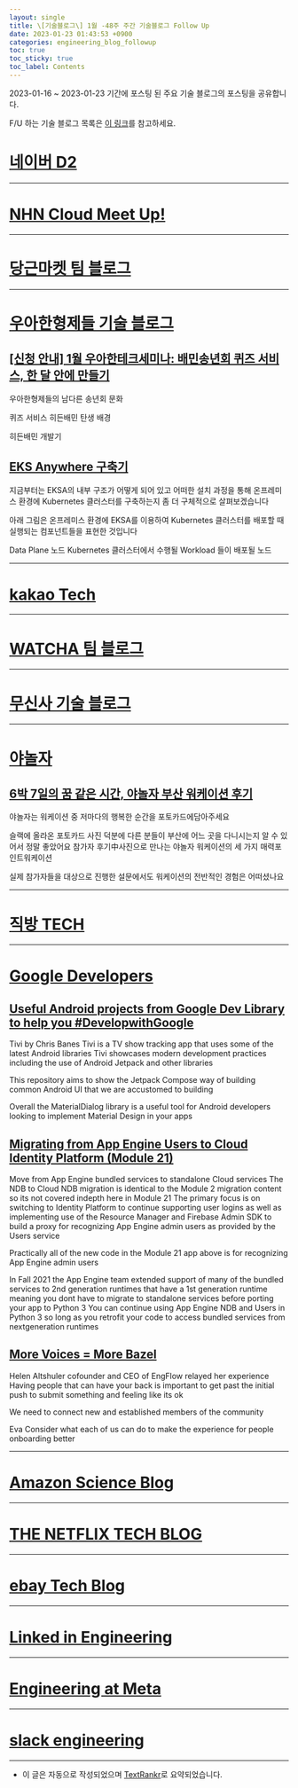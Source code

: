```yaml
---
layout: single
title: \[기술블로그\] 1월 -48주 주간 기술블로그 Follow Up
date: 2023-01-23 01:43:53 +0900
categories: engineering_blog_followup
toc: true
toc_sticky: true
toc_label: Contents
---
```


2023-01-16 ~ 2023-01-23 기간에 포스팅 된 주요 기술 블로그의 포스팅을 공유합니다.

F/U 하는 기술 블로그 목록은 [이 링크](https://cherrue.github.io/engineering_blog_followup/searchengine/FU-%EA%B8%B0%EC%88%A0-%EB%B8%94%EB%A1%9C%EA%B7%B8-%EB%AA%A9%EB%A1%9D/)를 참고하세요.

# [네이버 D2](https://d2.naver.com/d2.atom)

---



# [NHN Cloud Meet Up!](https://meetup.toast.com/rss)

---



# [당근마켓 팀 블로그](https://medium.com/feed/daangn)

---



# [우아한형제들 기술 블로그](https://techblog.woowahan.com/feed/)

## [[신청 안내] 1월 우아한테크세미나: 배민송년회 퀴즈 서비스, 한 달 안에 만들기](https://techblog.woowahan.com/10430/)

 우아한형제들의 남다른 송년회 문화

 퀴즈 서비스 히든배민 탄생 배경

 히든배민 개발기

## [EKS Anywhere 구축기](https://techblog.woowahan.com/10221/)

 지금부터는 EKSA의 내부 구조가 어떻게 되어 있고 어떠한 설치 과정을 통해 온프레미스 환경에 Kubernetes 클러스터를 구축하는지 좀 더 구체적으로 살펴보겠습니다

 아래 그림은 온프레미스 환경에 EKSA를 이용하여 Kubernetes 클러스터를 배포할 때 실행되는 컴포넌트들을 표현한 것입니다

 Data Plane 노드  Kubernetes 클러스터에서 수행될 Workload 들이 배포될 노드

---



# [kakao Tech](https://tech.kakao.com/feed/)

---



# [WATCHA 팀 블로그](https://medium.com/feed/watcha)

---



# [무신사 기술 블로그](https://medium.com/feed/musinsa-tech)

---



# [야놀자](https://medium.com/feed/yanolja)

## [6박 7일의 꿈 같은 시간, 야놀자 부산 워케이션 후기](https://medium.com/yanolja/6%EB%B0%95-7%EC%9D%BC%EC%9D%98-%EA%BF%88-%EA%B0%99%EC%9D%80-%EC%8B%9C%EA%B0%84-%EC%95%BC%EB%86%80%EC%9E%90-%EB%B6%80%EC%82%B0-%EC%9B%8C%EC%BC%80%EC%9D%B4%EC%85%98-%ED%9B%84%EA%B8%B0-ba03c49ac79f?source=rss----783f6bf2cd83---4)

 야놀자는 워케이션 중 저마다의 행복한 순간을 포토카드에담아주세요

 슬랙에 올라온 포토카드 사진 덕분에 다른 분들이 부산에 어느 곳을 다니시는지 알 수 있어서 정말 좋았어요 참가자 후기中사진으로 만나는 야놀자 워케이션의 세 가지 매력포인트워케이션

 실제 참가자들을 대상으로 진행한 설문에서도 워케이션의 전반적인 경험은 어떠셨나요

---



# [직방 TECH](https://medium.com/feed/zigbang)

---



# [Google Developers](https://developers.googleblog.com/feeds/posts/default?alt=rss)

## [Useful Android projects from Google Dev Library to help you #DevelopwithGoogle](http://developers.googleblog.com/2023/01/useful-android-projects-from-google-dev-library-to-help-you-develop-with-google.html)

 Tivi by Chris Banes Tivi is a TV show tracking app that uses some of the latest Android libraries Tivi showcases modern development practices including the use of Android Jetpack and other libraries

 This repository aims to show the Jetpack Compose way of building common Android UI that we are accustomed to building

 Overall the MaterialDialog library is a useful tool for Android developers looking to implement Material Design in your apps

## [Migrating from App Engine Users to Cloud Identity Platform (Module 21)](http://developers.googleblog.com/2023/01/migrating-from-app-engine-users-to-cloud-identity-module-21.html)

 Move from App Engine bundled services to standalone Cloud services The NDB to Cloud NDB migration is identical to the Module 2 migration content so its not covered indepth here in Module 21 The primary focus is on switching to Identity Platform to continue supporting user logins as well as implementing use of the Resource Manager and Firebase Admin SDK to build a proxy for recognizing App Engine admin users as provided by the Users service

 Practically all of the new code in the Module 21 app above is for recognizing App Engine admin users

 In Fall 2021 the App Engine team extended support of many of the bundled services to 2nd generation runtimes that have a 1st generation runtime meaning you dont have to migrate to standalone services before porting your app to Python 3 You can continue using App Engine NDB and Users in Python 3 so long as you retrofit your code to access bundled services from nextgeneration runtimes

## [More Voices = More Bazel](http://developers.googleblog.com/2023/01/more-voices-more-bazel.html)

 Helen Altshuler cofounder and CEO of EngFlow relayed her experience Having people that can have your back is important to get past the initial push to submit something and feeling like its ok

 We need to connect new and established members of the community

 Eva Consider what each of us can do to make the experience for people onboarding better

---



# [Amazon Science Blog](https://www.amazon.science/index.rss)

---



# [THE NETFLIX TECH BLOG](https://netflixtechblog.com/feed)

---



# [ebay Tech Blog](https://tech.ebayinc.com/rss)

---



# [Linked in Engineering](https://engineering.linkedin.com/blog.rss.html)

---



# [Engineering at Meta](https://engineering.fb.com/feed/)

---



# [slack engineering](https://slack.engineering/feed/)

---

* 이 글은 자동으로 작성되었으며 [TextRankr](https://github.com/theeluwin/textrankr)로 요약되었습니다.
